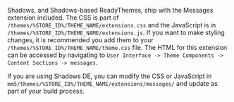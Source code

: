 Shadows, and Shadows-based ReadyThemes, ship with the Messages extension included. The CSS is part of `/themes/%STORE_ID%/THEME_NAME/extensions.css` and the JavaScript is in `/themes/%STORE_ID%/THEME_NAME/extensions.js`. If you want to make styling changes, it is recommended you add them to your `/themes/%STORE_ID%/THEME_NAME/theme.css` file. The HTML for this extension can be accessed by navigating to `User Interface -> Theme Components -> Content Sections -> messages`.

If you are using Shadows DE, you can modify the CSS or JavaScript in `mm5/themes/%STORE_ID%/THEME_NAME/extensions/messages/` and update as part of your build process.

